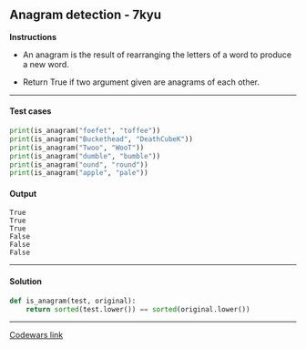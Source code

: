 ## Anagram detection - 7kyu

**Instructions**

- An anagram is the result of rearranging the letters of a word to produce a new word.

- Return True if two argument given are anagrams of each other.

---

#### Test cases

```python
print(is_anagram("foefet", "toffee"))
print(is_anagram("Buckethead", "DeathCubeK"))
print(is_anagram("Twoo", "WooT"))
print(is_anagram("dumble", "bumble"))
print(is_anagram("ound", "round"))
print(is_anagram("apple", "pale"))
```

#### Output 
```
True
True
True
False
False
False
```

---

#### Solution

```python
def is_anagram(test, original):
    return sorted(test.lower()) == sorted(original.lower())
```

---

[Codewars link](https://www.codewars.com/kata/529eef7a9194e0cbc1000255)
